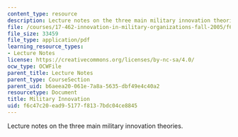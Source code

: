 ```yaml
---
content_type: resource
description: Lecture notes on the three main military innovation theories.
file: /courses/17-462-innovation-in-military-organizations-fall-2005/f6c47c20ead95177f8137bdc04ce8845_lec2.pdf
file_size: 33459
file_type: application/pdf
learning_resource_types:
- Lecture Notes
license: https://creativecommons.org/licenses/by-nc-sa/4.0/
ocw_type: OCWFile
parent_title: Lecture Notes
parent_type: CourseSection
parent_uid: b6aeea20-061e-7a8a-5635-dbf49e4c40a2
resourcetype: Document
title: Military Innovation
uid: f6c47c20-ead9-5177-f813-7bdc04ce8845
---
```

Lecture notes on the three main military innovation theories.